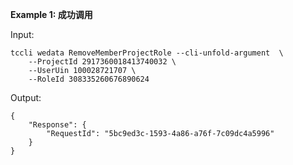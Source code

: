 **Example 1: 成功调用**



Input: 

```
tccli wedata RemoveMemberProjectRole --cli-unfold-argument  \
    --ProjectId 2917360018413740032 \
    --UserUin 100028721707 \
    --RoleId 308335260676890624
```

Output: 
```
{
    "Response": {
        "RequestId": "5bc9ed3c-1593-4a86-a76f-7c09dc4a5996"
    }
}
```

